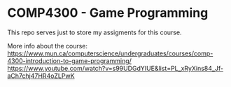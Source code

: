 # COMP4300 - Game Programming

This repo serves just to store my assigments for this course.

More info about the course:
https://www.mun.ca/computerscience/undergraduates/courses/comp-4300-introduction-to-game-programming/
https://www.youtube.com/watch?v=s99UDGdYIUE&list=PL_xRyXins84_Jf-aCh7chj47HR4oZLPwK
